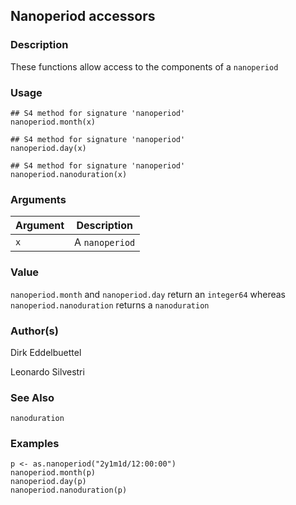 
## Nanoperiod accessors

### Description

These functions allow access to the components of a `nanoperiod`

### Usage

    ## S4 method for signature 'nanoperiod'
    nanoperiod.month(x)

    ## S4 method for signature 'nanoperiod'
    nanoperiod.day(x)

    ## S4 method for signature 'nanoperiod'
    nanoperiod.nanoduration(x)

### Arguments

| Argument | Description    |
|----------|----------------|
| `x`      | A `nanoperiod` |

### Value

`nanoperiod.month` and `nanoperiod.day` return an `integer64` whereas
`nanoperiod.nanoduration` returns a `nanoduration`

### Author(s)

Dirk Eddelbuettel

Leonardo Silvestri

### See Also

`nanoduration`

### Examples

    p <- as.nanoperiod("2y1m1d/12:00:00")
    nanoperiod.month(p)
    nanoperiod.day(p)
    nanoperiod.nanoduration(p)

